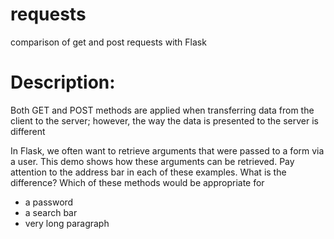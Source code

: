 # requests
comparison of get and post requests with Flask

# Description:
Both GET and POST methods are applied when transferring data from the client to the server; however, the way the data is presented to the server is different

In Flask, we often want to retrieve arguments that were passed to a form via a user. This demo shows how these arguments can be retrieved. Pay attention to the address bar in each of these examples. What is the difference? Which of these methods would be appropriate for
- a password
- a search bar
- very long paragraph
